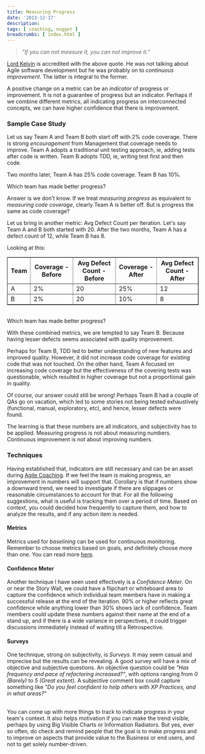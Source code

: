 ```yaml
---
title: Measuring Progress
date: '2013-12-17'
description:
tags: [ coaching, nugget ]
breadcrumbs: [ index.html ]
---
```


> *"If you can not measure it, you can not improve it."*

[Lord Kelvin][] is accredited with the above quote. He was not talking about Agile software development but he was probably on to *continuous improvement*. The latter is integral to the former.

[Lord Kelvin]:http://en.wikipedia.org/wiki/William_Thomson,_1st_Baron_Kelvin

A positive change on a metric can be an *indicator* of progress or improvement. It is not a guarantee of progress but an indicator. Perhaps if we combine different metrics, all indicating progress on interconnected concepts, we can have higher confidence that there is improvement.

### Sample Case Study

Let us say Team A and Team B both start off with 2% code coverage. There is strong *encouragement* from Management that coverage needs to improve. Team A adopts a traditional unit testing approach, ie, adding tests after code is written. Team B adopts TDD, ie, writing test first and then code.

Two months later, Team A has 25% code coverage. Team B has 10%.

Which team has made better progress?

Answer is we don't know. If we treat *measuring progress* as equivalent to *measuring code coverage*, clearly Team A is better off. But is progress the same as code coverage?

Let us bring in another metric: Avg Defect Count per Iteration. Let's say Team A and B both started with 20. After the two months, Team A has a defect count of 12, while Team B has 8.

Looking at this:

<table border="1">
  <tr>
      <th>Team</th>
      <th>Coverage - Before</th>
      <th>Avg Defect Count - Before</th>
      <th>Coverage - After</th>
      <th>Avg Defect Count - After</th>
  </tr>
    <tr>
        <td>A</td>
        <td>2%</td>
        <td>20</td>
        <td>25%</td>
        <td>12</td>
    </tr>
    <tr>
        <td>B</td>
        <td>2%</td>
        <td>20</td>
        <td>10%</td>
        <td>8</td>
    </tr>
</table>

<br>
Which team has made better progress?

With these combined metrics, we are tempted to say Team B. Because having lesser defects seems associated with quality improvement.

Perhaps for Team B, TDD led to better understanding of new features and improved quality. However, it did not increase code coverage for existing code that was not touched. On the other hand, Team A focused on increasing code coverage but the effectiveness of the covering tests was questionable, which resulted in higher coverage but not a proportional gain in quality.

Of course, our answer could still be wrong! Perhaps Team B had a couple of QAs go on vacation, which led to some stories not being tested exhaustively (functional, manual, exploratory, etc), and hence, lesser defects were found.

The learning is that these numbers are all indicators, and subjectivity has to be applied. Measuring progress is not about measuring numbers. Continuous improvement is not about improving numbers.

### Techniques

Having established that, indicators are still necessary and can be an asset during [Agile Coaching][]. If we feel the team is making progress, an improvement in numbers will support that. Corollary is that if numbers show a downward trend, we need to investigate if there are slippages or reasonable circumstances to account for that. For all the following suggestions, what is useful is tracking them over a period of time. Based on context, you could decided how frequently to capture them, and how to analyze the results, and if any action item is needed.

[Agile Coaching]:/agile-coaching-roles

#### Metrics
Metrics used for *baselining* can be used for continuous monitoring. Remember to choose metrics based on goals, and definitely choose more than one. You can read more [here][].

[here]:/metrics-baselining

#### Confidence Meter
Another technique I have seen used effectively is a *Confidence Meter*. On or near the Story Wall, we could have a flipchart or whiteboard area to capture the confidence which individual team members have in making a successful release at the end of the iteration. 90% or higher reflects great confidence while anything lower than 30% shows lack of confidence. Team members could update these numbers against their name at the end of a stand up, and if there is a wide variance in perspectives, it could trigger discussions immediately instead of waiting till a Retrospective.

#### Surveys
One technique, strong on subjectivity, is *Surveys*. It may seem casual and imprecise but the results can be revealing. A good survey will have a mix of objective and subjective questions. An objective question could be *"Has frequency and pace of refactoring increased?"*, with options ranging from *0 (Barely)* to *5 (Great extent)*. A subjective comment box could capture something like *"Do you feel confident to help others with XP Practices, and in what areas?"*

<br>
You can come up with more things to track to indicate progress in your team's context. It also helps motivation if you can make the trend visible, perhaps by using Big Visible Charts or Information Radiators. But yes, ever so often, do check and remind people that the goal is to make progress and to improve on aspects that provide value to the Business or end users, and not to get solely number-driven.
